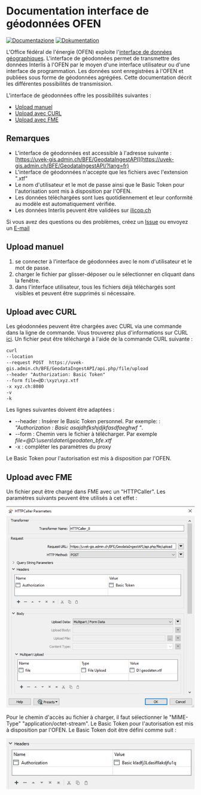 # Documentation interface de géodonnées OFEN
[![Documentazione](https://badgen.net/badge/Documentazione/italiana/green?icon=github)](https://github.com/SFOE/GeodatenschnittstelleDokumentation/blob/main/README_IT.md)
[![Dokumentation](https://badgen.net/badge/Dokumentation/Deutsch/red?icon=github)](https://github.com/SFOE/GeodatenschnittstelleDokumentation/blob/main/README.md)

L'Office fédéral de l'énergie (OFEN) exploite l'[interface de données géographiques](https://uvek-gis.admin.ch/BFE/GeodataIngestAPI/?lang=fr). L'interface de géodonnées permet de transmettre des données Interlis à l'OFEN par le moyen d'une interface utilisateur ou d'une interface de programmation. Les données sont enregistrées à l'OFEN et publiées sous forme de géodonnées agrégées. Cette documentation décrit les différentes possibilités de transmission.

L'interface de géodonnées offre les possibilités suivantes :

* [Upload manuel](https://github.com/SFOE/GeodatenschnittstelleDokumentation/blob/main/README_FR.md#upload-manuel)
* [Upload avec CURL](https://github.com/SFOE/GeodatenschnittstelleDokumentation/blob/main/README_FR.md#upload-avec-curl)
* [Upload avec FME](https://github.com/SFOE/GeodatenschnittstelleDokumentation/blob/main/README_FR.md#upload-avec-fme)


## Remarques
* L'interface de géodonnées est accessible à l'adresse suivante : [https://uvek-gis.admin.ch/BFE/GeodataIngestAPI](https://uvek-gis.admin.ch/BFE/GeodataIngestAPI/?lang=fr)
* L'interface de géodonnées n'accepte que les fichiers avec l'extension ".xtf"
* Le nom d'utilisateur et le mot de passe ainsi que le Basic Token pour l'autorisation sont mis à disposition par l'OFEN.
* Les données téléchargées sont lues quotidiennement et leur conformité au modèle est automatiquement vérifiée.
* Les données Interlis peuvent être validées sur [ilicop.ch](https://ilicop.ch/)
 
Si vous avez des questions ou des problèmes, créez un [Issue](https://github.com/SFOE/GeodatenschnittstelleDokumentation/issues) ou envoyez un [E-mail](mailto:geoinformation@bfe.admin.ch)

## Upload manuel

1. se connecter à l'interface de géodonnées avec le nom d'utilisateur et le mot de passe.
2. charger le fichier par glisser-déposer ou le sélectionner en cliquant dans la fenêtre.
3. dans l'interface utilisateur, tous les fichiers déjà téléchargés sont visibles et peuvent être supprimés si nécessaire.


## Upload avec CURL

Les géodonnées peuvent être chargées avec CURL via une commande dans la ligne de commande. Vous trouverez plus d'informations sur CURL [ici](https://curl.se/).
Un fichier peut être téléchargé à l'aide de la commande CURL suivante :
 ```
curl 
--location 
--request POST  https://uvek-gis.admin.ch/BFE/GeodataIngestAPI/api.php/file/upload 
--header "Authorization: Basic Token" 
--form file=@D:\xyz\xyz.xtf 
-x xyz.ch:8080 
-v 
-k
```

Les lignes suivantes doivent être adaptées :
* --header : Insérer le Basic Token personnel. Par exemple: : *"Authorization : Basic asajdhfkshjdjkfasdfaeghwf "*.
* --form : Chemin vers le fichier à télécharger. Par exemple *file=@D:\users\daten\geodaten_bfe.xtf*
* -x : compléter les paramètres du proxy

Le Basic Token pour l'autorisation est mis à disposition par l'OFEN.

## Upload avec FME
Un fichier peut être chargé dans FME avec un "HTTPCaller". Les paramètres suivants peuvent être utilisés à cet effet :

![FME](https://github.com/SFOE/GeodatenschnittstelleDokumentation/blob/main/images/Geodatenschnittstelle_FME.png "Upload avec FME")

Pour le chemin d'accès au fichier à charger, il faut sélectionner le "MIME-Type" "application/octet-stream".
Le Basic Token pour l'autorisation est mis à disposition par l'OFEN.
Le Basic Token doit être défini comme suit :

![Basic Token](https://github.com/SFOE/GeodatenschnittstelleDokumentation/blob/main/images/FME_BasicToken.png "Basic Token")


